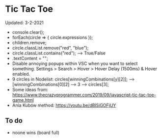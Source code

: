 # Tic Tac Toe

Updated: 3-2-2021

* console.clear();
* forEach(circle => { circle.expressions });
* children.remove;
* circle.classList.remove("red", "blue");
* circle.classList.contains("red"); --> True/False
* .textContent = "";
* Disable annoying popups within VSC when you want to select something. Settings > Search > Hover > Hover Delay (1500ms) & Hover enabled.
* 9 circles in Nodelist: circles[winningCombinations[y][2]]; --> [winningCombinations[0][2] --> 3 --> circles[3];
* Some ideas from:
https://www.thecrazyprogrammer.com/2019/09/javascript-tic-tac-toe-game.html
* Ania Kubów method: https://youtu.be/dBlSiGOFjUY  

## To do
* noone wins (board full)